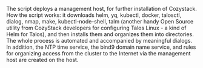 The script deploys a management host, for further installation of Cozystack. How the script works: it downloads helm, yq, kubectl, docker, talosctl, dialog, nmap, make, kubectl-node-shell, talm (another handy Open Source utility from CozyStack developers for configuring Talos Linux - a kind of Helm for Talos), and then installs them and organizes them into directories. The whole process is automated and accompanied by meaningful dialogs. In addition, the NTP time service, the bind9 domain name service, and rules for organizing access from the cluster to the Internet via the management host are created on the host. 
